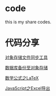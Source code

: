 # code
this is my share codes.

# 代码分享

[对象存储文件同步工具](go/oss-update.go)

[数据库备份至对象存储](go/oss-backup.go)

[数学公式之LaTeX](latex/math.go)

[JavaScript之Excel导出](html/exceljs.html)